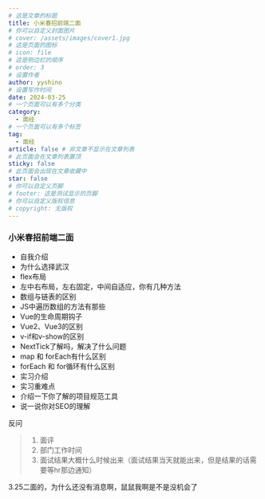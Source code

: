 ```yaml
---
# 这是文章的标题
title: 小米春招前端二面
# 你可以自定义封面图片
# cover: /assets/images/cover1.jpg
# 这是页面的图标
# icon: file
# 这是侧边栏的顺序
# order: 3
# 设置作者
author: yyshino
# 设置写作时间
date: 2024-03-25
# 一个页面可以有多个分类
category:
  - 面经
# 一个页面可以有多个标签
tag:
  - 面经
article: false # 非文章不显示在文章列表
# 此页面会在文章列表置顶
sticky: false
# 此页面会出现在文章收藏中
star: false
# 你可以自定义页脚
# footer: 这是测试显示的页脚
# 你可以自定义版权信息
# copyright: 无版权
---
```




### 小米春招前端二面



- 自我介绍
- 为什么选择武汉
- flex布局
- 左中右布局，左右固定，中间自适应，你有几种方法
- 数组与链表的区别
- JS中遍历数组的方法有那些
- Vue的生命周期钩子
- Vue2、Vue3的区别
- v-if和v-show的区别
- NextTick了解吗，解决了什么问题
- map 和 forEach有什么区别
- forEach 和 for循环有什么区别
- 实习介绍
- 实习重难点
- 介绍一下你了解的项目规范工具
- 说一说你对SEO的理解



反问

> 1. 面评
> 2. 部门工作时间
> 3. 面试结果大概什么时候出来（面试结果当天就能出来，但是结果的话需要等hr那边通知）



3.25二面的，为什么还没有消息啊，鼠鼠我啊是不是没机会了



